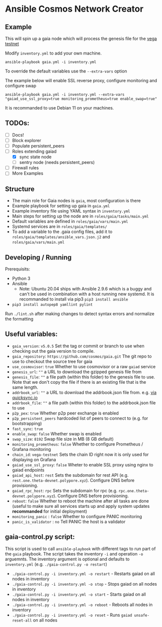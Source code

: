 # Ansible Cosmos Network Creator

## Example

This will spin up a gaia node which will process the genesis file for the [vega testnet](https://github.com/cosmos/vega-test/blob/master/public-testnet/modified_genesis_public_testnet/genesis.json.gz)

Modify `inventory.yml` to add your own machine.

```
ansible-playbook gaia.yml -i inventory.yml
```

To override the default variables use the `--extra-vars` option

The example below will enable SSL reverse proxy, configure monitoring and configure swap
```
ansible-playbook gaia.yml -i inventory.yml --extra-vars "gaiad_use_ssl_proxy=true monitoring_prometheus=true enable_swap=true"
```

It is recommanded to use Debian 11 on your machines.

## TODOs:

- [ ] Docs!
- [ ] Block explorer
- [ ] Populate persistent_peers
- [ ] Roles extending gaiad
	- [x] sync state node
	- [ ] sentry node (needs persistent_peers)
- [ ] Firewall rules
- [ ] More Examples

## Structure

- The main role for Gaia nodes is `gaia`, most configuration is there
- Example playbook for setting up gaia in `gaia.yml`
- Example inventory file using YAML syntax in `inventory.yml`
- Main steps for setting up the node are in `roles/gaia/tasks/main.yml`
- Default variables are defined in `roles/gaia/vars/main.yml`
- Systemd services are in `roles/gaia/templates/`
- To add a variable to the .gaia config files, add it to `roles/gaia/templates/ansible_vars.json.j2` and `roles/gaia/vars/main.yml`

## Developing / Running

Prerequisits:

- Python 3
- Ansible
  - Note: Ubuntu 20.04 ships with Ansible 2.9.6 which is a buggy and can't be used in combination with a host running new systemd. It is recommanded to install via pip3 `pip3 install ansible`
- `pip3 install autopep8 yamllint pylint`

Run `./lint.sh` after making changes to detect syntax errors and normalize the formatting

## Useful variables:

- `gaia_version`: `v5.0.5` Set the tag or commit or branch to use when checking out the gaia version to compile.
- `gaia_repository`: `https://github.com/cosmos/gaia.git` The git repo to use to checkout the source tree for gaia
- `use_cosmovisor`: `true` Whether to use cosmovisor or a raw `gaiad` service
- `genesis_url`: `""` a URL to download the gzipped genesis file from
- `genesis_file`: `""` a file path (within this folder) to the genesis file to use. Note that we don't copy the file if there is an existing file that is the same length.
- `addrbook_url`: `""` a URL to download the addrbook.json file from. e.g. [via quicksync.io](https://quicksync.io/addrbook.cosmos.json)
- `addrbook_file`: `""` a file path (within this folder) to the addrbook.json file to use
- `p2p_pex`: `true` Whether p2p peer exchange is enabled
- `p2p_persistent_peers` hardcoded list of peers to connect to (e.g. for bootstrapping)
- `fast_sync`: `true`
- `enable_swap`: `false` Whether swap is enabled
- `swap_size`: `8192` Swap file size in MB (8 GB default)
- `monitoring_prometheus`: `false` Whether to configure Prometheus / Grafana monitoring
- `chain_id`: `vega-testnet` Sets the chain ID right now it is only used for displaying on Grafana
- `gaiad_use_ssl_proxy`: `false` Wheter to enable SSL proxy using nginx to gaiad endpoints
- `gaiad_api_host`: `rest` Sets the subdomain for rest API (e.g. `rest.one.theta-devnet.polypore.xyz`). Configure DNS before provisioning.
- `gaiad_rpc_host`: `rpc` Sets the subdomain for rpc (e.g. `rpc.one.theta-devnet.polypore.xyz`). Configure DNS before provisioning.
- `reboot`: `false` Whether to reboot the machine after all tasks are done (useful to make sure all services starts up and apply system updates **recommanded** for initial deployment)
- `monitoring_panic` : `false` Whether to configure PANIC monitoring
- `panic_is_validator` : `no` Tell PANIC the host is a validator

## gaia-control.py script:
This script is used to call `ansible-playbook` with different tags to run part of the `gaia` playbook.
The script takes the inventory `-i` and operation `-o` arguemnts. The inventory argument is optional and defaults to `inventory.yml` (e.g. `./gaia-control.py -o restart`)
- `./gaia-control.py -i inventory.yml -o restart` - Restarts gaiad on all nodes in inventory
- `./gaia-control.py -i inventory.yml -o stop` - Stops gaiad on all nodes in inventory
- `./gaia-control.py -i inventory.yml -o start` - Starts gaiad on all nodes in inventory
- `./gaia-control.py -i inventory.yml -o reboot` - Reboots all nodes in inventory
- `./gaia-control.py -i inventory.yml -o reset` - Runs `gaiad unsafe-reset-all` on all nodes

